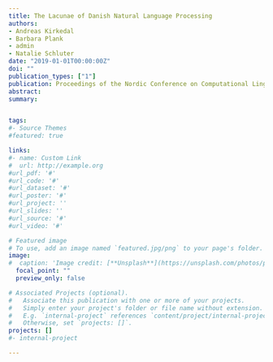```yaml
---
title: The Lacunae of Danish Natural Language Processing
authors:
- Andreas Kirkedal
- Barbara Plank
- admin
- Natalie Schluter
date: "2019-01-01T00:00:00Z"
doi: ""
publication_types: ["1"]
publication: Proceedings of the Nordic Conference on Computational Linguistics (NODALIDA)
abstract: 
summary: 


tags:
#- Source Themes
#featured: true

links:
#- name: Custom Link
#  url: http://example.org
#url_pdf: '#'
#url_code: '#'
#url_dataset: '#'
#url_poster: '#'
#url_project: ''
#url_slides: ''
#url_source: '#'
#url_video: '#'

# Featured image
# To use, add an image named `featured.jpg/png` to your page's folder. 
image:
#  caption: 'Image credit: [**Unsplash**](https://unsplash.com/photos/pLCdAaMFLTE)'
  focal_point: ""
  preview_only: false

# Associated Projects (optional).
#   Associate this publication with one or more of your projects.
#   Simply enter your project's folder or file name without extension.
#   E.g. `internal-project` references `content/project/internal-project/index.md`.
#   Otherwise, set `projects: []`.
projects: []
#- internal-project

---
```

